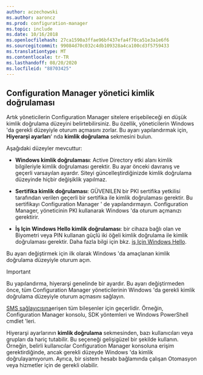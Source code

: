 ```yaml
---
author: aczechowski
ms.author: aaroncz
ms.prod: configuration-manager
ms.topic: include
ms.date: 10/16/2018
ms.openlocfilehash: 27ca1590a3ffae96bf437efa4f70ca51e3a1e6f6
ms.sourcegitcommit: 99084d70c032c4db109328a4ca100cd3f5759433
ms.translationtype: MT
ms.contentlocale: tr-TR
ms.lasthandoff: 08/20/2020
ms.locfileid: "88703425"
---
```

## <a name="configuration-manager-administrator-authentication"></a><a name="bkmk_auth"></a> Configuration Manager yönetici kimlik doğrulaması
<!--1357013-->

Artık yöneticilerin Configuration Manager sitelere erişebileceği en düşük kimlik doğrulama düzeyini belirtebilirsiniz. Bu özellik, yöneticilerin Windows 'da gerekli düzeyiyle oturum açmasını zorlar. Bu ayarı yapılandırmak için, **Hiyerarşi ayarları**' nda **kimlik doğrulama** sekmesini bulun. 

Aşağıdaki düzeyler mevcuttur:

- **Windows kimlik doğrulaması**: Active Directory etki alanı kimlik bilgileriyle kimlik doğrulaması gerektir. Bu ayar önceki davranış ve geçerli varsayılan ayardır. Siteyi güncelleştirdiğinizde kimlik doğrulama düzeyinde hiçbir değişiklik yapılmaz.  

- **Sertifika kimlik doğrulaması**: GÜVENILEN bir PKI sertifika yetkilisi tarafından verilen geçerli bir sertifika ile kimlik doğrulaması gerektir. Bu sertifikayı Configuration Manager ' de yapılandırmayın. Configuration Manager, yöneticinin PKI kullanarak Windows 'da oturum açmanızı gerektirir.  

- **İş Için Windows Hello kimlik doğrulaması**: bir cihaza bağlı olan ve Biyometri veya PIN kullanan güçlü iki öğeli kimlik doğrulama ile kimlik doğrulaması gerektir. Daha fazla bilgi için bkz. [iş Için Windows Hello](/windows/security/identity-protection/hello-for-business/hello-identity-verification).  

Bu ayarı değiştirmek için ilk olarak Windows 'da amaçlanan kimlik doğrulama düzeyiyle oturum açın. 

> [!Important]  
> Bu yapılandırma, hiyerarşi genelinde bir ayardır. Bu ayarı değiştirmeden önce, tüm Configuration Manager yöneticilerinin Windows 'da gerekli kimlik doğrulama düzeyiyle oturum açmasını sağlayın. 
> 
> [SMS sağlayıcısına](../../../plan-design/hierarchy/plan-for-the-sms-provider.md)erişen tüm bileşenler için geçerlidir. Örneğin, Configuration Manager konsolu, SDK yöntemleri ve Windows PowerShell cmdlet 'leri.  

Hiyerarşi ayarlarının **kimlik doğrulama** sekmesinden, bazı kullanıcıları veya grupları da hariç tutabilir. Bu seçeneği gelişigüzel bir şekilde kullanın. Örneğin, belirli kullanıcılar Configuration Manager konsoluna erişim gerektirdiğinde, ancak gerekli düzeyde Windows 'da kimlik doğrulayamıyorum. Ayrıca, bir sistem hesabı bağlamında çalışan Otomasyon veya hizmetler için de gerekli olabilir.